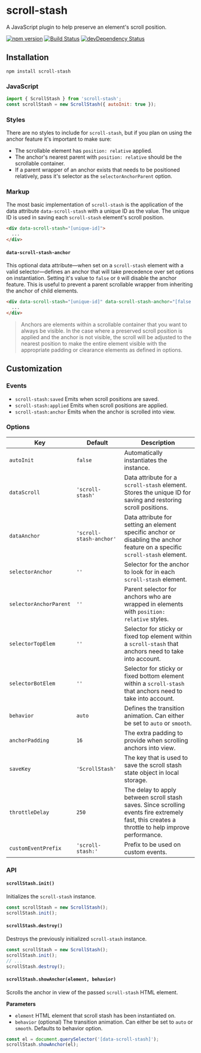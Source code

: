 # scroll-stash

A JavaScript plugin to help preserve an element's scroll position.

[![npm version](https://img.shields.io/npm/v/scroll-stash.svg)](https://www.npmjs.com/package/scroll-stash)
[![Build Status](https://img.shields.io/travis/sebnitu/scroll-stash.svg)](https://travis-ci.org/sebnitu/scroll-stash)
[![devDependency Status](https://img.shields.io/david/dev/sebnitu/scroll-stash.svg)](https://david-dm.org/sebnitu/scroll-stash?type=dev)

## Installation

```
npm install scroll-stash
```

### JavaScript

```js
import { ScrollStash } from 'scroll-stash';
const scrollStash = new ScrollStash({ autoInit: true });
```

### Styles

There are no styles to include for `scroll-stash`, but if you plan on using the anchor feature it's important to make sure:

- The scrollable element has `position: relative` applied.
- The anchor's nearest parent with `position: relative` should be the scrollable container.
- If a parent wrapper of an anchor exists that needs to be positioned relatively, pass it's selector as the `selectorAnchorParent` option.

### Markup

The most basic implementation of `scroll-stash` is the application of the data attribute `data-scroll-stash` with a unique ID as the value. The unique ID is used in saving each `scroll-stash` element's scroll position.

```html
<div data-scroll-stash="[unique-id]">
  ...
</div>
```

#### `data-scroll-stash-anchor`

This optional data attribute—when set on a `scroll-stash` element with a valid selector—defines an anchor that will take precedence over set options on instantiation. Setting it's value to `false` or `0` will disable the anchor feature. This is useful to prevent a parent scrollable wrapper from inheriting the anchor of child elements.

```html
<div data-scroll-stash="[unique-id]" data-scroll-stash-anchor="[false | 0 | selector]">
  ...
</div>
```

> Anchors are elements within a scrollable container that you want to always be visible. In the case where a preserved scroll position is applied and the anchor is not visible, the scroll will be adjusted to the nearest position to make the entire element visible with the appropriate padding or clearance elements as defined in options.

## Customization

### Events

- `scroll-stash:saved` Emits when scroll positions are saved.
- `scroll-stash:applied` Emits when scroll positions are applied.
- `scroll-stash:anchor` Emits when the anchor is scrolled into view.

### Options

Key | Default | Description
---|---|---
`autoInit` | `false` | Automatically instantiates the instance.
`dataScroll` | `'scroll-stash'` | Data attribute for a `scroll-stash` element. Stores the unique ID for saving and restoring scroll positions.
`dataAnchor` | `'scroll-stash-anchor'` | Data attribute for setting an element specific anchor or disabling the anchor feature on a specific `scroll-stash` element.
`selectorAnchor` | `''` | Selector for the anchor to look for in each `scroll-stash` element.
`selectorAnchorParent` | `''` | Parent selector for anchors who are wrapped in elements with `position: relative` styles.
`selectorTopElem` | `''` | Selector for sticky or fixed top element within a `scroll-stash` that anchors need to take into account.
`selectorBotElem` | `''` | Selector for sticky or fixed bottom element within a `scroll-stash` that anchors need to take into account.
`behavior` | `auto` | Defines the transition animation. Can either be set to `auto` or `smooth`.
`anchorPadding` | `16` | The extra padding to provide when scrolling anchors into view.
`saveKey` | `'ScrollStash'` | The key that is used to save the scroll stash state object in local storage.
`throttleDelay` | `250` | The delay to apply between scroll stash saves. Since scrolling events fire extremely fast, this creates a throttle to help improve performance.
`customEventPrefix` | `'scroll-stash:'` | Prefix to be used on custom events.

### API

#### `scrollStash.init()`

Initializes the `scroll-stash` instance.

```js
const scrollStash = new ScrollStash();
scrollStash.init();
```

#### `scrollStash.destroy()`

Destroys the previously initialized `scroll-stash` instance.

```js
const scrollStash = new ScrollStash();
scrollStash.init();
// ...
scrollStash.destroy();
```

#### `scrollStash.showAnchor(element, behavior)`

Scrolls the anchor in view of the passed `scroll-stash` HTML element.

**Parameters**

- `element` HTML element that scroll stash has been instantiated on.
- `behavior` (optional) The transition animation. Can either be set to `auto` or `smooth`. Defaults to behavior option.

```js
const el = document.querySelector('[data-scroll-stash]');
scrollStash.showAnchor(el);
```
